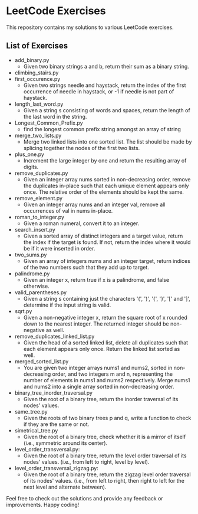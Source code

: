 # LeetCode Exercises

This repository contains my solutions to various LeetCode exercises.

## List of Exercises

- add_binary.py
    - Given two binary strings a and b, return their sum as a binary string.
- climbing_stairs.py
- first_occurence.py
    - Given two strings needle and haystack, return the index of the first occurrence of needle in haystack, or -1 if needle is not part of haystack.
- length_last_word.py
    - Given a string s consisting of words and spaces, return the length of the last word in the string.
- Longest_Common_Prefix.py
    - find the longest common prefix string amongst an array of string
- merge_two_lists.py
    - Merge two linked lists into one sorted list. The list should be made by splicing together the nodes of the first two lists.
- plus_one.py
    - Increment the large integer by one and return the resulting array of digits.
- remove_duplicates.py
    - Given an integer array nums sorted in non-decreasing order, remove the duplicates in-place such that each unique element appears only once. The relative order of the elements should be kept the same.
- remove_element.py
    - Given an integer array nums and an integer val, remove all occurrences of val in nums in-place.
- roman_to_integer.py
    - Given a roman numeral, convert it to an integer.
- search_insert.py
    - Given a sorted array of distinct integers and a target value, return the index if the target is found. If not, return the index where it would be if it were inserted in order.
- two_sums.py
    - Given an array of integers nums and an integer target, return indices of the two numbers such that they add up to target.
- palindrome.py
    - Given an integer x, return true if x is a palindrome, and false otherwise.
- valid_parentheses.py
    - Given a string s containing just the characters '(', ')', '{', '}', '[' and ']', determine if the input string is valid.
- sqrt.py
    - Given a non-negative integer x, return the square root of x rounded down to the nearest integer. The returned integer should be non-negative as well.
- remove_duplicates_linked_list.py
    - Given the head of a sorted linked list, delete all duplicates such that each element appears only once. Return the linked list sorted as well.
- merged_sorted_list.py
    - You are given two integer arrays nums1 and nums2, sorted in non-decreasing order, and two integers m and n, representing the number of elements in nums1 and nums2 respectively. Merge nums1 and nums2 into a single array sorted in non-decreasing order.
- binary_tree_inorder_traversal.py
    - Given the root of a binary tree, return the inorder traversal of its nodes' values.
- same_tree.py
    - Given the roots of two binary trees p and q, write a function to check if they are the same or not.
- simetrical_tree.py
    - Given the root of a binary tree, check whether it is a mirror of itself (i.e., symmetric around its center).
- level_order_transversal.py:
    - Given the root of a binary tree, return the level order traversal of its nodes' values. (i.e., from left to right, level by level).
- level_order_transversal_zigzag.py:
    - Given the root of a binary tree, return the zigzag level order traversal of its nodes' values. (i.e., from left to right, then right to left for the next level and alternate between).






Feel free to check out the solutions and provide any feedback or improvements. Happy coding!
